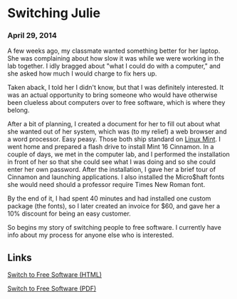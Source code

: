 <title>Switching Julie - That GNU+Linux Guy</title>

Switching Julie
===============

### April 29, 2014

A few weeks ago, my classmate wanted something better for her laptop. She was
complaining about how slow it was while we were working in the lab together. I
idly bragged about "what I could do with a computer," and she asked how much I
would charge to fix hers up.

Taken aback, I told her I didn't know, but that I was definitely interested. It
was an actual opportunity to bring someone who would have otherwise been
clueless about computers over to free software, which is where they belong.

After a bit of planning, I created a document for her to fill out about what she
wanted out of her system, which was (to my relief) a web browser and a word
processor. Easy peasy. Those both ship standard on
[Linux Mint](http://linuxmint.org). I went home and prepared a flash drive to
install Mint 16 Cinnamon. In a couple of days, we met in the computer lab, and I
performed the installation in front of her so that she could see what I was
doing and so she could enter her own password. After the installation, I gave
her a brief tour of Cinnamon and launching applications. I also installed the
Micro$haft fonts she would need should a professor require Times New Roman font.

By the end of it, I had spent 40 minutes and had installed one custom package
(the fonts), so I later created an invoice for $60, and gave her a 10% discount
for being an easy customer.

So begins my story of switching people to free software. I currently have info
about my process for anyone else who is interested.

Links
-----

[Switch to Free Software (HTML)](/switch)

[Switch to Free Software (PDF)](/files/freeswitch.pdf)
